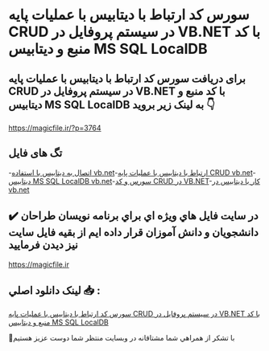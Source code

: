 # سورس کد ارتباط با دیتابیس با عملیات پایه CRUD در سیستم پروفایل در VB.NET با کد منبع و دیتابیس MS SQL LocalDB

## برای دریافت سورس کد ارتباط با دیتابیس با عملیات پایه CRUD در سیستم پروفایل در VB.NET با کد منبع و دیتابیس MS SQL LocalDB به لینک زیر بروید 👇

https://magicfile.ir/?p=3764

## تگ های فایل

-[اتصال به دیتابیس با استفاده vb.net](https://magicfile.ir/product/%d8%a7%d8%b1%d8%aa%d8%a8%d8%a7%d8%b7-%d8%af%db%8c%d8%aa%d8%a7%d8%a8%db%8c%d8%b3-%d8%a8%d8%a7-%d8%b9%d9%85%d9%84%db%8c%d8%a7%d8%aa-%d9%be%d8%a7%db%8c%d9%87-crud-vb-net/)-[ارتباط با دیتابیس با عملیات پایه CRUD vb.net](https://magicfile.ir/product/%d8%a7%d8%b1%d8%aa%d8%a8%d8%a7%d8%b7-%d8%af%db%8c%d8%aa%d8%a7%d8%a8%db%8c%d8%b3-%d8%a8%d8%a7-%d8%b9%d9%85%d9%84%db%8c%d8%a7%d8%aa-%d9%be%d8%a7%db%8c%d9%87-crud-vb-net/)-[دیتابیس MS SQL LocalDB vb.net](https://magicfile.ir/product/%d8%a7%d8%b1%d8%aa%d8%a8%d8%a7%d8%b7-%d8%af%db%8c%d8%aa%d8%a7%d8%a8%db%8c%d8%b3-%d8%a8%d8%a7-%d8%b9%d9%85%d9%84%db%8c%d8%a7%d8%aa-%d9%be%d8%a7%db%8c%d9%87-crud-vb-net/)-[سورس و کد CRUD در VB.NET](https://magicfile.ir/product/%d8%a7%d8%b1%d8%aa%d8%a8%d8%a7%d8%b7-%d8%af%db%8c%d8%aa%d8%a7%d8%a8%db%8c%d8%b3-%d8%a8%d8%a7-%d8%b9%d9%85%d9%84%db%8c%d8%a7%d8%aa-%d9%be%d8%a7%db%8c%d9%87-crud-vb-net/)-[کار با دیتابیس در vb.net](https://magicfile.ir/product/%d8%a7%d8%b1%d8%aa%d8%a8%d8%a7%d8%b7-%d8%af%db%8c%d8%aa%d8%a7%d8%a8%db%8c%d8%b3-%d8%a8%d8%a7-%d8%b9%d9%85%d9%84%db%8c%d8%a7%d8%aa-%d9%be%d8%a7%db%8c%d9%87-crud-vb-net/)

## ✔️ در سايت فايل هاي ويژه اي براي برنامه نويسان طراحان دانشجويان و دانش آموزان قرار داده ايم از بقيه فايل سايت نيز ديدن فرماييد

https://magicfile.ir


## لينک دانلود اصلي 📥 :

[سورس کد ارتباط با دیتابیس با عملیات پایه CRUD در سیستم پروفایل در VB.NET با کد منبع و دیتابیس MS SQL LocalDB](https://magicfile.ir/product/%d8%a7%d8%b1%d8%aa%d8%a8%d8%a7%d8%b7-%d8%af%db%8c%d8%aa%d8%a7%d8%a8%db%8c%d8%b3-%d8%a8%d8%a7-%d8%b9%d9%85%d9%84%db%8c%d8%a7%d8%aa-%d9%be%d8%a7%db%8c%d9%87-crud-vb-net/) 


🙏با تشکر از همراهي شما مشتاقانه در وبسایت منتظر شما دوست عزیز هستیم

